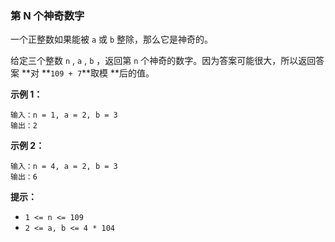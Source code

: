 ### 第 N 个神奇数字 ###
一个正整数如果能被 `a` 或 `b` 整除，那么它是神奇的。

给定三个整数 `n` , `a` , `b` ，返回第 `n` 个神奇的数字。因为答案可能很大，所以返回答案 **对 **`109 + 7`**取模 **后的值。




**示例 1：**

```
输入：n = 1, a = 2, b = 3
输出：2
```

**示例 2：**

```
输入：n = 4, a = 2, b = 3
输出：6
```



**提示：**

* `1 <= n <= 109`
* `2 <= a, b <= 4 * 104`



